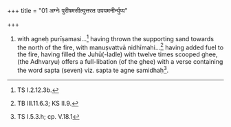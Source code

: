 +++
title = "01 अग्नेः पुरीषमसीत्युत्तरत उपयमनीर्न्युप्य"

+++
1. with agneḥ purīṣamasi...[^1] having thrown the supporting sand towards the north of the fire, with manuṣvattvā nidhīmahi...[^2] having added fuel to the fire, having filled the Juhū(-ladle) with twelve times scooped ghee, (the Adhvaryu) offers a full-libation (of the ghee) with a verse containing the word sapta (seven) viz. sapta te agne samidhaḥ[^3].  

[^1]: TS I.2.12.3b.  

[^2]: TB III.11.6.3; KS II.9.  

[^3]: TS I.5.3.h; cp. V.18.1  
